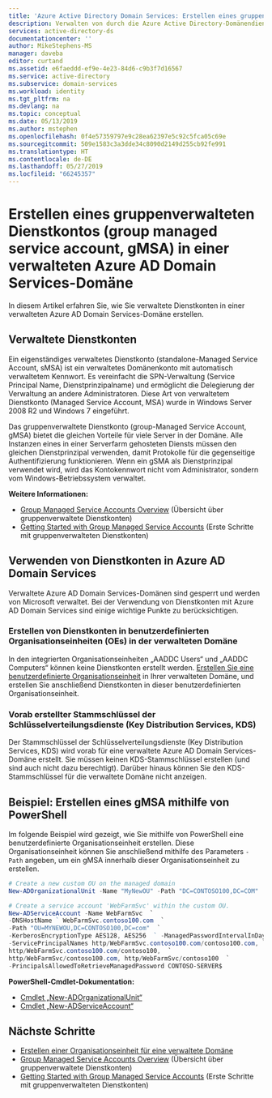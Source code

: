 ```yaml
---
title: 'Azure Active Directory Domain Services: Erstellen eines gruppenverwalteten Dienstkontos | Microsoft-Dokumentation'
description: Verwalten von durch die Azure Active Directory-Domänendienste verwalteten Domänen
services: active-directory-ds
documentationcenter: ''
author: MikeStephens-MS
manager: daveba
editor: curtand
ms.assetid: e6faeddd-ef9e-4e23-84d6-c9b3f7d16567
ms.service: active-directory
ms.subservice: domain-services
ms.workload: identity
ms.tgt_pltfrm: na
ms.devlang: na
ms.topic: conceptual
ms.date: 05/13/2019
ms.author: mstephen
ms.openlocfilehash: 0f4e57359797e9c28ea62397e5c92c5fca05c69e
ms.sourcegitcommit: 509e1583c3a3dde34c8090d2149d255cb92fe991
ms.translationtype: HT
ms.contentlocale: de-DE
ms.lasthandoff: 05/27/2019
ms.locfileid: "66245357"
---
```

# <a name="create-a-group-managed-service-account-gmsa-on-an-azure-ad-domain-services-managed-domain"></a>Erstellen eines gruppenverwalteten Dienstkontos (group managed service account, gMSA) in einer verwalteten Azure AD Domain Services-Domäne
In diesem Artikel erfahren Sie, wie Sie verwaltete Dienstkonten in einer verwalteten Azure AD Domain Services-Domäne erstellen.

## <a name="managed-service-accounts"></a>Verwaltete Dienstkonten
Ein eigenständiges verwaltetes Dienstkonto (standalone-Managed Service Account, sMSA) ist ein verwaltetes Domänenkonto mit automatisch verwaltetem Kennwort. Es vereinfacht die SPN-Verwaltung (Service Principal Name, Dienstprinzipalname) und ermöglicht die Delegierung der Verwaltung an andere Administratoren. Diese Art von verwaltetem Dienstkonto (Managed Service Account, MSA) wurde in Windows Server 2008 R2 und Windows 7 eingeführt.

Das gruppenverwaltete Dienstkonto (group-Managed Service Account, gMSA) bietet die gleichen Vorteile für viele Server in der Domäne. Alle Instanzen eines in einer Serverfarm gehosteten Diensts müssen den gleichen Dienstprinzipal verwenden, damit Protokolle für die gegenseitige Authentifizierung funktionieren. Wenn ein gSMA als Dienstprinzipal verwendet wird, wird das Kontokennwort nicht vom Administrator, sondern vom Windows-Betriebssystem verwaltet.

**Weitere Informationen:**
- [Group Managed Service Accounts Overview](https://docs.microsoft.com/windows-server/security/group-managed-service-accounts/group-managed-service-accounts-overview) (Übersicht über gruppenverwaltete Dienstkonten)
- [Getting Started with Group Managed Service Accounts](https://docs.microsoft.com/windows-server/security/group-managed-service-accounts/getting-started-with-group-managed-service-accounts) (Erste Schritte mit gruppenverwalteten Dienstkonten)


## <a name="using-service-accounts-in-azure-ad-domain-services"></a>Verwenden von Dienstkonten in Azure AD Domain Services
Verwaltete Azure AD Domain Services-Domänen sind gesperrt und werden von Microsoft verwaltet. Bei der Verwendung von Dienstkonten mit Azure AD Domain Services sind einige wichtige Punkte zu berücksichtigen.

### <a name="create-service-accounts-within-custom-organizational-units-ou-on-the-managed-domain"></a>Erstellen von Dienstkonten in benutzerdefinierten Organisationseinheiten (OEs) in der verwalteten Domäne
In den integrierten Organisationseinheiten „AADDC Users“ und „AADDC Computers“ können keine Dienstkonten erstellt werden. [Erstellen Sie eine benutzerdefinierte Organisationseinheit](create-ou.md) in Ihrer verwalteten Domäne, und erstellen Sie anschließend Dienstkonten in dieser benutzerdefinierten Organisationseinheit.

### <a name="the-key-distribution-services-kds-root-key-is-already-pre-created"></a>Vorab erstellter Stammschlüssel der Schlüsselverteilungsdienste (Key Distribution Services, KDS)
Der Stammschlüssel der Schlüsselverteilungsdienste (Key Distribution Services, KDS) wird vorab für eine verwaltete Azure AD Domain Services-Domäne erstellt. Sie müssen keinen KDS-Stammschlüssel erstellen (und sind auch nicht dazu berechtigt). Darüber hinaus können Sie den KDS-Stammschlüssel für die verwaltete Domäne nicht anzeigen.

## <a name="sample---create-a-gmsa-using-powershell"></a>Beispiel: Erstellen eines gMSA mithilfe von PowerShell
Im folgende Beispiel wird gezeigt, wie Sie mithilfe von PowerShell eine benutzerdefinierte Organisationseinheit erstellen. Diese Organisationseinheit können Sie anschließend mithilfe des Parameters ```-Path``` angeben, um ein gMSA innerhalb dieser Organisationseinheit zu erstellen.

```powershell
# Create a new custom OU on the managed domain
New-ADOrganizationalUnit -Name "MyNewOU" -Path "DC=CONTOSO100,DC=COM"

# Create a service account 'WebFarmSvc' within the custom OU.
New-ADServiceAccount -Name WebFarmSvc  `
-DNSHostName ` WebFarmSvc.contoso100.com  `
-Path "OU=MYNEWOU,DC=CONTOSO100,DC=com"  `
-KerberosEncryptionType AES128, AES256  ` -ManagedPasswordIntervalInDays 30  `
-ServicePrincipalNames http/WebFarmSvc.contoso100.com/contoso100.com, `
http/WebFarmSvc.contoso100.com/contoso100,  `
http/WebFarmSvc/contoso100.com, http/WebFarmSvc/contoso100  `
-PrincipalsAllowedToRetrieveManagedPassword CONTOSO-SERVER$
```

**PowerShell-Cmdlet-Dokumentation:**
- [Cmdlet „New-ADOrganizationalUnit“](https://docs.microsoft.com/powershell/module/addsadministration/new-adorganizationalunit)
- [Cmdlet „New-ADServiceAccount“](https://docs.microsoft.com/powershell/module/addsadministration/New-ADServiceAccount)


## <a name="next-steps"></a>Nächste Schritte
- [Erstellen einer Organisationseinheit für eine verwaltete Domäne](create-ou.md)
- [Group Managed Service Accounts Overview](https://docs.microsoft.com/windows-server/security/group-managed-service-accounts/group-managed-service-accounts-overview) (Übersicht über gruppenverwaltete Dienstkonten)
- [Getting Started with Group Managed Service Accounts](https://docs.microsoft.com/windows-server/security/group-managed-service-accounts/getting-started-with-group-managed-service-accounts) (Erste Schritte mit gruppenverwalteten Dienstkonten)
